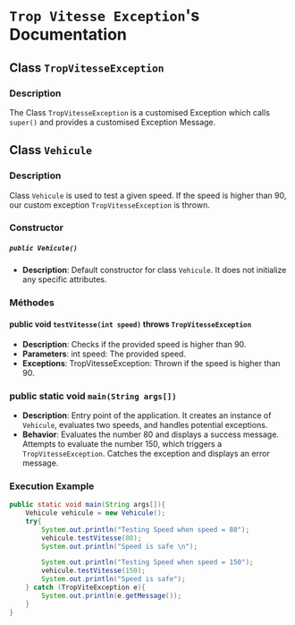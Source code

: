 # `Trop Vitesse Exception`'s Documentation

## Class `TropVitesseException`

### Description
The Class `TropVitesseException` is a customised Exception which calls `super()` and provides a customised Exception Message.

## Class `Vehicule`

### Description
Class `Vehicule` is used to test a given speed. If the speed is higher than 90, our custom exception `TropVitesseException` is thrown.

### Constructor

##### `public Vehicule()`
- **Description**: Default constructor for class `Vehicule`. It does not initialize any specific attributes.

### Méthodes

#### public void `testVitesse(int speed)` throws `TropVitesseException`
- **Description**: Checks if the provided speed is higher than 90.
- **Parameters**: int speed: The provided speed.
- **Exceptions**: TropVitesseException: Thrown if the speed is higher than 90.

### public static void `main(String args[])`

- **Description**: Entry point of the application. It creates an instance of `Vehicule`, evaluates two speeds, and handles potential exceptions.
- **Behavior**:
  Evaluates the number 80 and displays a success message.
  Attempts to evaluate the number 150, which triggers a `TropVitesseException`.
  Catches the exception and displays an error message.

### Execution Example

```java
public static void main(String args[]){
    Vehicule vehicule = new Vehicule();
    try{
        System.out.println("Testing Speed when speed = 80");
        vehicule.testVitesse(80);
        System.out.println("Speed is safe \n");

        System.out.println("Testing Speed when speed = 150");
        vehicule.testVitesse(150);
        System.out.println("Speed is safe");
    } catch (TropViteException e){
        System.out.println(e.getMessage());
    }
}